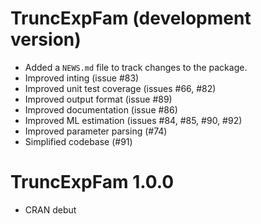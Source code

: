 # TruncExpFam (development version)

* Added a `NEWS.md` file to track changes to the package.
* Improved inting (issue #83)
* Improved unit test coverage (issues #66, #82)
* Improved output format (issue #89)
* Improved documentation (issue #86)
* Improved ML estimation (issues #84, #85, #90, #92)
* Improved parameter parsing (#74)
* Simplified codebase (#91)

# TruncExpFam 1.0.0

* CRAN debut
